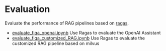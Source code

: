 # Evaluation 

Evaluate the performance of RAG pipelines based on [ragas](https://github.com/explodinggradients/ragas).


- [evaluate_fiqa_openai.ipynb](evaluate_fiqa_openai.ipynb) Use Ragas to evaluate the OpenAI Assistant
- [evaluate_fiqa_customized_RAG.ipynb](evaluate_fiqa_customized_RAG.ipynb) Use Ragas to evaluate the customized RAG pipeline based on milvus